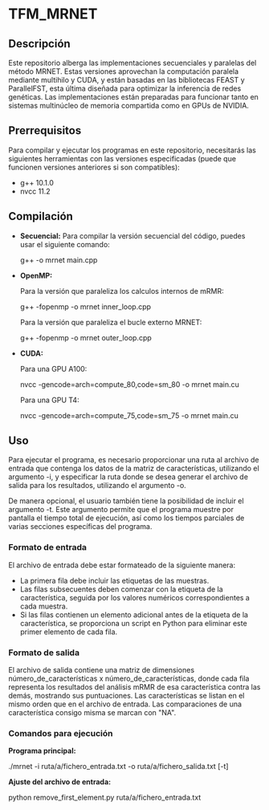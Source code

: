 # TFM_MRNET

## Descripción
Este repositorio alberga las implementaciones secuenciales y paralelas del método MRNET. Estas versiones aprovechan la computación paralela mediante multihilo y CUDA, y están basadas en las bibliotecas FEAST y ParallelFST, esta última diseñada para optimizar la inferencia de redes genéticas. Las implementaciones están preparadas para funcionar tanto en sistemas multinúcleo de memoria compartida como en GPUs de NVIDIA.

## Prerrequisitos
Para compilar y ejecutar los programas en este repositorio, necesitarás las siguientes herramientas con las versiones especificadas (puede que funcionen versiones anteriores si son compatibles):

- g++ 10.1.0
- nvcc 11.2

## Compilación
- **Secuencial:** Para compilar la versión secuencial del código, puedes usar el siguiente comando:

  g++ -o mrnet main.cpp
- **OpenMP:**

  Para la versión que paraleliza los calculos internos de mRMR:

  g++ -fopenmp -o mrnet inner_loop.cpp

  Para la versión que paraleliza el bucle externo MRNET:

  g++ -fopenmp -o mrnet outer_loop.cpp

- **CUDA:**

  Para una GPU A100:

  nvcc -gencode=arch=compute_80,code=sm_80 -o mrnet main.cu

  Para una GPU T4:

  nvcc -gencode=arch=compute_75,code=sm_75 -o mrnet main.cu

## Uso
Para ejecutar el programa, es necesario proporcionar una ruta al archivo de entrada que
contenga los datos de la matriz de características, utilizando el argumento -i, y especificar la
ruta donde se desea generar el archivo de salida para los resultados, utilizando el argumento
-o.

De manera opcional, el usuario también tiene la posibilidad de incluir el argumento -t.
Este argumento permite que el programa muestre por pantalla el tiempo total de ejecución,
así como los tiempos parciales de varias secciones específicas del programa.

### Formato de entrada
El archivo de entrada debe estar formateado de la siguiente manera:
- La primera fila debe incluir las etiquetas de las muestras.
- Las filas subsecuentes deben comenzar con la etiqueta de la característica, seguida por los valores numéricos correspondientes a cada muestra.
- Si las filas contienen un elemento adicional antes de la etiqueta de la característica, se proporciona un script en Python para eliminar este primer elemento de cada fila.

### Formato de salida
El archivo de salida contiene una matriz de dimensiones número_de_características x número_de_características, donde cada fila representa los resultados del análisis mRMR de esa característica contra las demás, mostrando sus puntuaciones. Las características se listan en el mismo orden que en el archivo de entrada. Las comparaciones de una característica consigo misma se marcan con "NA".

### Comandos para ejecución
**Programa principal:**
  
  ./mrnet -i ruta/a/fichero_entrada.txt -o ruta/a/fichero_salida.txt [-t]

**Ajuste del archivo de entrada:**
  
  python remove_first_element.py ruta/a/fichero_entrada.txt
